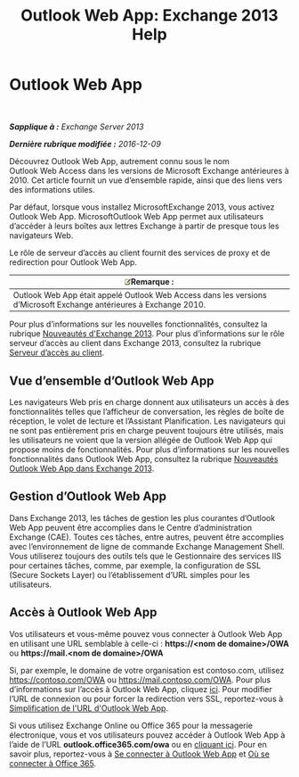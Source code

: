 ﻿---
title: 'Outlook Web App: Exchange 2013 Help'
TOCTitle: Outlook Web App
ms:assetid: 3814b665-01e8-4881-9a44-163f14789ee4
ms:mtpsurl: https://technet.microsoft.com/fr-fr/library/JJ657718(v=EXCHG.150)
ms:contentKeyID: 50477889
ms.date: 04/24/2018
mtps_version: v=EXCHG.150
ms.translationtype: HT
---

# Outlook Web App

 

_**Sapplique à :** Exchange Server 2013_

_**Dernière rubrique modifiée :** 2016-12-09_

Découvrez Outlook Web App, autrement connu sous le nom Outlook Web Access dans les versions de Microsoft Exchange antérieures à 2010. Cet article fournit un vue d’ensemble rapide, ainsi que des liens vers des informations utiles.

Par défaut, lorsque vous installez MicrosoftExchange 2013, vous activez Outlook Web App. MicrosoftOutlook Web App permet aux utilisateurs d’accéder à leurs boîtes aux lettres Exchange à partir de presque tous les navigateurs Web.

Le rôle de serveur d’accès au client fournit des services de proxy et de redirection pour Outlook Web App.

<table>
<thead>
<tr class="header">
<th><img src="images/JJ159664.note(EXCHG.150).gif" title="Remarque" alt="Remarque" />Remarque :</th>
</tr>
</thead>
<tbody>
<tr class="odd">
<td>Outlook Web App était appelé Outlook Web Access dans les versions d’Microsoft Exchange antérieures à Exchange 2010.</td>
</tr>
</tbody>
</table>


Pour plus d’informations sur les nouvelles fonctionnalités, consultez la rubrique [Nouveautés d'Exchange 2013](what-s-new-in-exchange-2013-exchange-2013-help.md). Pour plus d’informations sur le rôle serveur d’accès au client dans Exchange 2013, consultez la rubrique [Serveur d’accès au client](client-access-server-exchange-2013-help.md).

## Vue d’ensemble d’Outlook Web App

Les navigateurs Web pris en charge donnent aux utilisateurs un accès à des fonctionnalités telles que l’afficheur de conversation, les règles de boîte de réception, le volet de lecture et l’Assistant Planification. Les navigateurs qui ne sont pas entièrement pris en charge peuvent toujours être utilisés, mais les utilisateurs ne voient que la version allégée de Outlook Web App qui propose moins de fonctionnalités. Pour plus d’informations sur les nouvelles fonctionnalités dans Outlook Web App, consultez la rubrique [Nouveautés Outlook Web App dans Exchange 2013](what-s-new-for-outlook-web-app-in-exchange-2013-exchange-2013-help.md).

## Gestion d’Outlook Web App

Dans Exchange 2013, les tâches de gestion les plus courantes d’Outlook Web App peuvent être accomplies dans le Centre d’administration Exchange (CAE). Toutes ces tâches, entre autres, peuvent être accomplies avec l’environnement de ligne de commande Exchange Management Shell. Vous utiliserez toujours des outils tels que le Gestionnaire des services IIS pour certaines tâches, comme, par exemple, la configuration de SSL (Secure Sockets Layer) ou l’établissement d’URL simples pour les utilisateurs.

## Accès à Outlook Web App

Vos utilisateurs et vous-même pouvez vous connecter à Outlook Web App en utilisant une URL semblable à celle-ci : **https://\<nom de domaine\>/OWA** ou **https://mail.\<nom de domaine\>/OWA**

Si, par exemple, le domaine de votre organisation est contoso.com, utilisez https://contoso.com/OWA ou https://mail.contoso.com/OWA. Pour plus d’informations sur l’accès à Outlook Web App, cliquez [ici](https://support.microsoft.com/fr-fr/kb/2897680). Pour modifier l’URL de connexion ou pour forcer la redirection vers SSL, reportez-vous à [Simplification de l'URL d'Outlook Web App](simplify-the-outlook-web-app-url-exchange-2013-help.md).

Si vous utilisez Exchange Online ou Office 365 pour la messagerie électronique, vous et vos utilisateurs pouvez accéder à Outlook Web App à l’aide de l’URL **outlook.office365.com/owa** ou en [cliquant ici](http://go.microsoft.com/fwlink/p/?linkid=402333). Pour en savoir plus, reportez-vous à [Se connecter à Outlook Web App](http://go.microsoft.com/fwlink/p/?linkid=511341) et [Où se connecter à Office 365](http://go.microsoft.com/fwlink/p/?linkid=522691).


